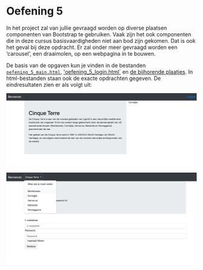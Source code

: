 # Oefening 5

In het project zal van jullie gevraagd worden op diverse plaatsen componenten van Bootstrap te gebruiken. Vaak zijn het ook componenten die in deze cursus basisvaardigheden niet aan bod zijn gekomen. Dat is ook het geval bij deze opdracht. Er zal onder meer gevraagd worden een ‘carousel’, een draaimolen, op een webpagina in te bouwen.

De basis van de opgaven kun je vinden in de bestanden [`oefening_5_main.html`](../../bestanden/oefening_5_main.html), ['oefening_5_login.html`](../../bestanden/oefening_5_login.html) en [de bijhorende plaatjes](../../bestanden/CinqueTerre_plaatjes.zip). In html-bestanden staan ook de exacte opdrachten gegeven. De eindresultaten zien er als volgt uit:

![Uitwerking oefening 5 main](imgs/oefening5_main.png)

![Uitwerking oefening 5 login](imgs/oefening5_login.png)
